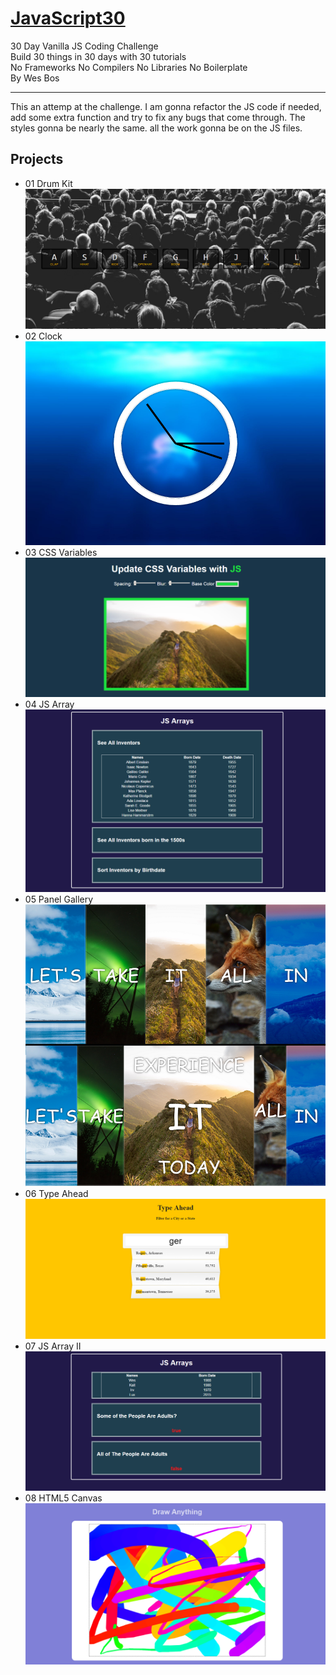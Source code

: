 # [JavaScript30](https://javascript30.com/)

30 Day Vanilla JS Coding Challenge
<br>
Build 30 things in 30 days with 30 tutorials
<br>
No Frameworks No Compilers No Libraries No Boilerplate
<br>
By Wes Bos
<hr>

This an attemp at the challenge. I am gonna refactor the JS code if needed, add some extra function and try to fix any bugs that come through. The styles gonna be nearly the same. all the work gonna be on the JS files.

## Projects
- 01 Drum Kit
![View](https://github.com/MAshrafM/JS_Vanilla_30/blob/master/01_DrumKit/show.png)
- 02 Clock
![View](https://github.com/MAshrafM/JS_Vanilla_30/blob/master/02_Clock/show.png)
- 03 CSS Variables
![View](https://github.com/MAshrafM/JS_Vanilla_30/blob/master/03_CSSVar/show.png)
- 04 JS Array
![View](https://github.com/MAshrafM/JS_Vanilla_30/blob/master/04_JSArray/show.png)
- 05 Panel Gallery <br />
![View](https://github.com/MAshrafM/JS_Vanilla_30/blob/master/05_PanelGallery/show.png)
- 06 Type Ahead
![View](https://github.com/MAshrafM/JS_Vanilla_30/blob/master/06_TypeAhead/show.png)
- 07 JS Array II
![View](https://github.com/MAshrafM/JS_Vanilla_30/blob/master/07_JSArrayII/show.png)
- 08 HTML5 Canvas
![View](https://github.com/MAshrafM/JS_Vanilla_30/blob/master/08_H5Canvas/show.png)